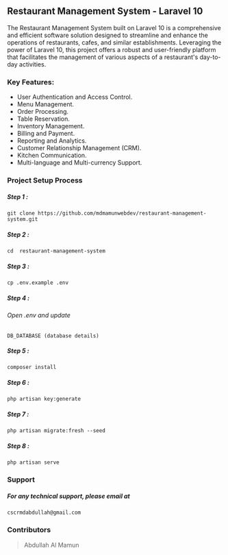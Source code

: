 ## Restaurant Management System - Laravel 10

The Restaurant Management System built on Laravel 10 is a comprehensive and efficient software solution designed to streamline and enhance the operations of restaurants, cafes, and similar establishments. Leveraging the power of Laravel 10, this project offers a robust and user-friendly platform that facilitates the management of various aspects of a restaurant's day-to-day activities.


### Key Features:

- User Authentication and Access Control.
- Menu Management.
- Order Processing.
- Table Reservation.
- Inventory Management.
- Billing and Payment.
- Reporting and Analytics.
- Customer Relationship Management (CRM).
- Kitchen Communication.
- Multi-language and Multi-currency Support.


### Project Setup Process

##### Step 1 :
 ```
 git clone https://github.com/mdmamunwebdev/restaurant-management-system.git
 ```

##### Step 2 :
 ```
 cd  restaurant-management-system
 ```

##### Step 3 :
 ```
 cp .env.example .env
 ```

##### Step 4 :

###### Open .env and update
 ```
 DB_DATABASE (database details)
 ```

##### Step 5 :
 ```
 composer install
 ```

##### Step 6 :
 ```
 php artisan key:generate
 ```

##### Step 7 :
 ```
 php artisan migrate:fresh --seed
 ```

##### Step 8 :
 ```
 php artisan serve
 ```

### Support 

##### For any technical support, please email at
```
cscrmdabdullah@gmail.com
```

### Contributors

> Abdullah Al Mamun

